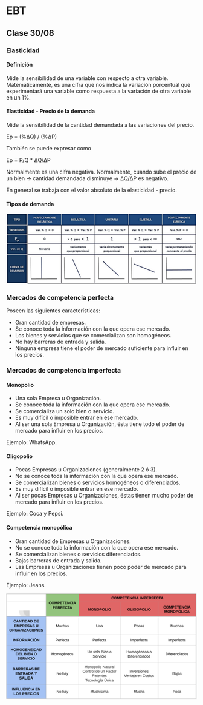 # EBT

## Clase 30/08

### Elasticidad

#### Definición

Mide la sensibilidad de una variable con respecto a otra variable. Matemáticamente, es una cifra que nos indica la variación porcentual que experimentará una variable como respuesta a la variación de otra variable en un 1%.

#### Elasticidad - Precio de la demanda

Mide la sensibilidad de la cantidad demandada a las variaciones del precio. 

Ep = (%ΔQ) / (%ΔP)

También se puede expresar como

Ep = P/Q *  ΔQ/ΔP

Normalmente es una cifra negativa. Normalmente, cuando sube el precio de un bien -> cantidad demandada disminuye => ΔQ/ΔP es negativo.

En general se trabaja con el valor absoluto de la elasticidad - precio.

#### Tipos de demanda

![Tipos de elasticidad-precio de la demanda](imagenes/tipos-elasticidades.png)

### Mercados de competencia perfecta

Poseen las siguientes características:

- Gran cantidad de empresas.
- Se conoce toda la información con la que opera ese mercado.
- Los bienes y servicios que se comercializan son homogéneos.
- No hay barreras de entrada y salida.
- Ninguna empresa tiene el poder de mercado suficiente para influir en los precios.

### Mercados de competencia imperfecta

#### Monopolio

- Una sola Empresa u Organización.
- Se conoce toda la información con la que opera ese mercado.
- Se comercializa un solo bien o servicio.
- Es muy difícil o imposible entrar en ese mercado.
- Al ser una sola Empresa u Organización, ésta tiene todo el poder de mercado para influir en los precios.

Ejemplo: WhatsApp.

#### Oligopolio

- Pocas Empresas u Organizaciones (generalmente 2 ó 3).
- No se conoce toda la información con la que opera ese mercado.
- Se comercializan bienes o servicios homogéneos o diferenciados.
- Es muy difícil o imposible entrar en ese mercado.
- Al ser pocas Empresas u Organizaciones, éstas tienen mucho poder de mercado para influir en los precios.

Ejemplo: Coca y Pepsi.

#### Competencia monopólica

- Gran cantidad de Empresas u Organizaciones.
- No se conoce toda la información con la que opera ese mercado.
- Se comercializan bienes o servicios diferenciados.
- Bajas barreras de entrada y salida.
- Las Empresas u Organizaciones tienen poco poder de mercado para influir en los precios.

Ejemplo: Jeans.

![Tipos de mercados](imagenes/tipos-mercados.png)
